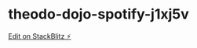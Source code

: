 # theodo-dojo-spotify-j1xj5v

[Edit on StackBlitz ⚡️](https://stackblitz.com/edit/theodo-dojo-spotify-j1xj5v)